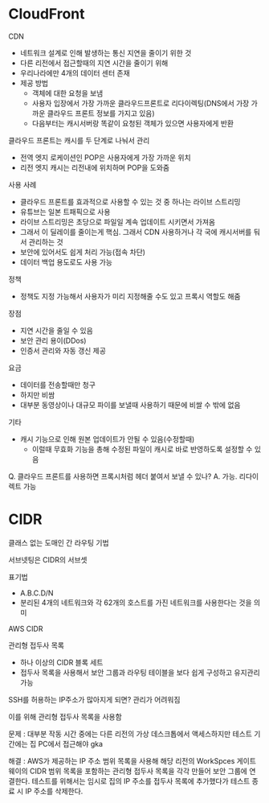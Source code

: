 # CloudFront

CDN

- 네트워크 설계로 인해 발생하는 통신 지연을 줄이기 위한 것
- 다른 리전에서 접근할때의 지연 시간을 줄이기 위해
- 우리나라에만 4개의 데이터 센터 존재
- 제공 방법
    - 객체에 대한 요청을 보냄
    - 사용자 입장에서 가장 가까운 클라우드프론트로 리다이렉팅(DNS에서 가장 가까운 클라우드 프론트 정보를 가지고 있음)
    - 다음부터는 캐시서버랑 똑같이 요청된 객체가 있으면 사용자에게 반환

클라우드 프론트는 캐시를 두 단계로 나눠서 관리

- 전역 엣지 로케이션인 POP은 사용자에게 가장 가까운 위치
- 리전 엣지 캐시는 리전내에 위치하며 POP을 도와줌

사용 사례

- 클라우드 프론트를 효과적으로 사용할 수 있는 것 중 하나는 라이브 스트리밍
- 유튜브는 일본 트패픽으로 사용
- 라이브 스트리밍은 초당으로 파일일 계속 업데이트 시키면서 가져옴
- 그래서 이 딜레이를 줄이는게 핵심. 그래서 CDN 사용하거나 각 국에 캐시서버를 둬서 관리하는 것
- 보안에 있어서도 쉽게 처리 가능(접속 차단)
- 데이터 백업 용도로도 사용 가능

정책

- 정책도 지정 가능해서 사용자가 미리 지정해줄 수도 있고 프록시 역할도 해줌

장점

- 지연 시간을 줄일 수 있음
- 보안 관리 용이(DDos)
- 인증서 관리와 자동 갱신 제공

요금

- 데이터를 전송할때만 청구
- 하지만 비쌈
- 대부분 동영상이나 대규모 파이를 보낼때 사용하기 때문에 비쌀 수 밖에 없음

기타

- 캐시 기능으로 인해 원본 업데이트가 안될 수 있음(수정할때)
    - 이럴때 무효화 기능을 총해 수정된 파일이 캐시로 바로 반영하도록 설정할 수 있음

Q. 클라우드 프론트를 사용하면 프록시처럼 헤더 붙여서 보낼 수 있나?
A. 가능. 리다이렉트 가능

# CIDR

클래스 없는 도매인 간 라우팅 기법

서브넷팅은 CIDR의 서브셋

표기법

- A.B.C.D/N
- 분리된 4개의 네트워크와 각 62개의 호스트를 가진 네트워크를 사용한다는 것을 의미

AWS CIDR

관리형 접두사 목록

- 하나 이상의 CIDR 블록 세트
- 접두사 목록을 사용해서 보안 그룹과 라우팅 테이블을 보다 쉽게 구성하고 유지관리 가능

SSH를 허용하는 IP주소가 많아지게 되면? 관리가 어려워짐

이를 위해 관리형 접두사 목록을 사용함

문제 : 대부분 작동 시간 중에는 다른 리전의 가상 데스크톱에서 액세스하지만 테스트 기간에는 집 PC에서 접근해야 gka

해결 : AWS가 제공하는 IP 주소 범위 목록을 사용해 해당 리전의 WorkSpces 게이트웨이의 CIDR 범위 목록을 포함하는 관리형 접두사 목록을 각각 만들어 보안 그룹에 연결한다. 테스트를 위해서는 임시로 집의 IP 주소를 접두사 목록에 추가했다가 테스트 종료 시 IP 주소를 삭제한다.